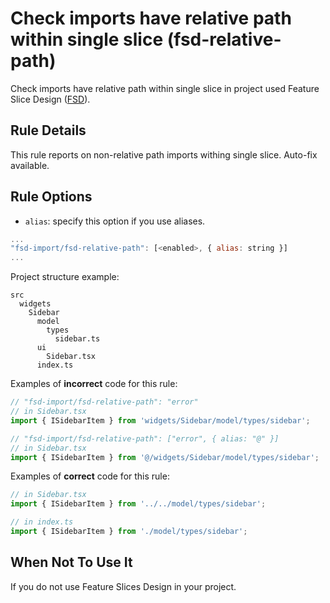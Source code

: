 # Check imports have relative path within single slice (fsd-relative-path)

Check imports have relative path within single slice in project used Feature Slice
Design ([FSD](https://feature-sliced.design/)).

## Rule Details

This rule reports on non-relative path imports withing single slice.
Auto-fix available.

## Rule Options

* `alias`: specify this option if you use aliases.

```js
...
"fsd-import/fsd-relative-path": [<enabled>, { alias: string }] 
...
```

Project structure example:

```
src
  widgets
    Sidebar
      model
        types
          sidebar.ts
      ui
        Sidebar.tsx
      index.ts
```

Examples of **incorrect** code for this rule:

```js
// "fsd-import/fsd-relative-path": "error"
// in Sidebar.tsx
import { ISidebarItem } from 'widgets/Sidebar/model/types/sidebar';

// "fsd-import/fsd-relative-path": ["error", { alias: "@" }]
// in Sidebar.tsx
import { ISidebarItem } from '@/widgets/Sidebar/model/types/sidebar';
```

Examples of **correct** code for this rule:

```js
// in Sidebar.tsx
import { ISidebarItem } from '../../model/types/sidebar';

// in index.ts
import { ISidebarItem } from './model/types/sidebar';
```

## When Not To Use It

If you do not use Feature Slices Design in your project.
